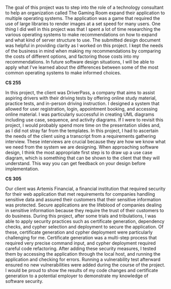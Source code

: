 The goal of this project was to step into the role of a technology consultant to help an organization called The Gaming Room expand their application to multiple operating systems. The application was a game that required the use of large libraries to render images at a set speed for many users.  One thing I did well in this project was that I spent a lot of time researching the various operating systems to make recommendations on how to expand and what kind of server structure to use.  The submitted design document was helpful in providing clarity as I worked on this project.  I kept the needs of the business in mind when making my recommendations by comparing the costs of different options, and factoring those costs into my recommendations.  In future software design situations, I will be able to apply what I've learned about the differences between some of the most common operating systems to make informed choices.


**CS 255**

In this project, the client was DriverPass, a company that aims to assist aspiring drivers with their driving tests by offering online study material, practice tests, and in-person driving instruction.  I designed a system that allowed for user registration, login, appointment booking, and accessing online material.  I was particularly successful in creating UML diagrams including use case, sequence, and activity diagrams.  If I were to revisit this project, I would probably spend more time on the presentation slides and, as I did not stray far from the templates.  In this project, I had to ascertain the needs of the client using a transcript from a requirements gathering interview.  These interviews are crucial because they are how we know what we need from the system we are designing.  When approaching software design, I think the most appropriate first step is to draw up a use case diagram, which is something that can be shown to the client that they will understand.  This way you can get feedback on your design before implementation. 


**CS 305**

Our client was Artemis Financial, a financial institution that required security for their web application that met requirements for companies handling sensitive data and assured their customers that their sensitive information was protected.  Secure applications are the lifeblood of companies dealing in sensitive information because they require the trust of their customers to do business. During this project, after some trials and tribulations, I was able to apply security practices such as certificate generation, dependency checks, and cypher selection and deployment to secure the application.  Of these, certificate generation and cypher deployment were particularly challenging for me.  Certificate generation was a multi-step process that required very precise command input, and cypher deployment required careful code refactoring.  After adding these security measures, I tested them by accessing the application through the local host, and running the application and checking for errors.  Running a vulnerability test afterward ensured no new vulnerabilities were added during the course of the project.  I would be proud to show the results of my code changes and certificate generation to a potential employer to demonstrate my knowledge of software security.
